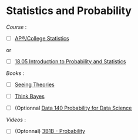 # Statistics and Probability

*Course* : 

- [ ] [AP®︎/College Statistics](https://www.khanacademy.org/math/ap-statistics)

or

- [ ] [18.05 Introduction to Probability and Statistics](https://openlearninglibrary.mit.edu/courses/course-v1:MITx+18.05r_10+2022_Summer/about)

*Books* :

- [ ] [Seeing Theories](https://seeing-theory.brown.edu/index.html#secondPage)

- [ ] [Think Bayes](https://allendowney.github.io/ThinkBayes2/index.html#)

- [ ] (Optionnal [Data 140 Probability for Data Science](http://prob140.org/textbook/content/README.html)


*Videos* :

- [ ] (Optonnal) [3B1B - Probability](https://www.3blue1brown.com/topics/probability)
